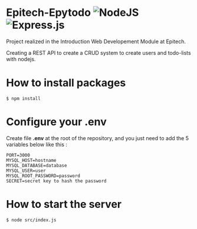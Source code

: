 # Epitech-Epytodo ![NodeJS](https://img.shields.io/badge/node.js-6DA55F?style=for-the-badge&logo=node.js&logoColor=white) ![Express.js](https://img.shields.io/badge/express.js-%23404d59.svg?style=for-the-badge&logo=express&logoColor=%2361DAFB)

Project realized in the Introduction Web Developement Module at Epitech.

Creating a REST API to create a CRUD system to create users and todo-lists with nodejs.

# How to install packages
```
$ npm install
```

# Configure your .env
Create file **.env** at the root of the repository, and you just need to add the 5 variables below like this :
```
PORT=3000
MYSQL_HOST=hostname
MYSQL_DATABASE=database
MYSQL_USER=user
MYSQL_ROOT_PASSWORD=password
SECRET=secret key to hash the password
```

# How to start the server
```
$ node src/index.js
```
